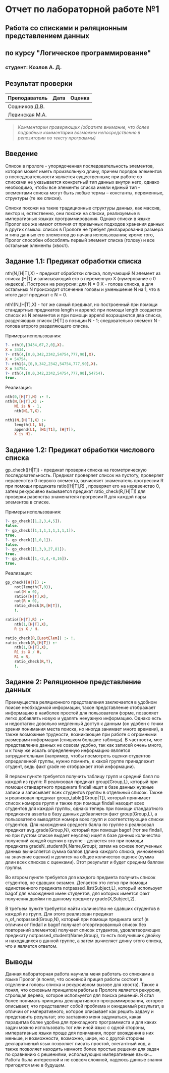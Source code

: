 # Отчет по лабораторной работе №1
## Работа со списками и реляционным представлением данных
## по курсу "Логическое программирование"

### студент: Козлов А. Д.

## Результат проверки

| Преподаватель     | Дата         |  Оценка       |
|-------------------|--------------|---------------|
| Сошников Д.В. |              |               |
| Левинская М.А.|              |               |

> *Комментарии проверяющих (обратите внимание, что более подробные комментарии возможны непосредственно в репозитории по тексту программы)*


## Введение

Список в прологе - упорядоченная последовательность элементов, которая может иметь произвольную длину, причем порядок элементов в последовательности является существенным; при работе со списками не указывается конкретный тип данных внутри него, однако необходимо, чтобы все элементы списка имели единый тип - элементами списка могут быть любые термы – константы, переменные, структуры (те же списки). 

Списки похожи на такие традиционные структуры данных, как массив, вектор и, естественно, они похожи на списки, реализуемые в императивных языках программирования. Однако списки в языке Пролог все же имеют отличия от привычных подходов хранения данных в других языках: список в Прологе не требует декларирования размера и типа данных его элементов до начала использования; кроме того, Пролог способен обособлять первый элемент списка (голову) и все остальные элементы (хвост).

## Задание 1.1: Предикат обработки списка

nth(N,[H|T],X) - предикат обработки списка, получающий N элемент из списка [H|T] и записывающий его в переменную X (нумерование с 0 индекса). Построен на рекурсии: для N = 0 X - голова списка, а для остальных N происходит отсечение головы и уменьшение N на 1, что в итоге даст предикат с N = 0.

nth1(N,[H|T],X) - тот же самый предикат, но построенный при помощи стандартных предикатов length и append: при помощи length создается список из N элементов и при помощи append возращаются два списка, разделяющих список [H|T] в позиции N - 1; следовательно элемент N - голова второго разделяющего списка.

Примеры использования:
```prolog
?- nth(0,[3434,67,2,0],X).
X = 3434.
?- nth(4,[0,0,342,2342,54754,777,90],X).
X = 54754.
?- nth1(4,[0,0,342,2342,54754,777,90],X).
X = 54754.
?- nth(4,[0,0,342,2342,54754,777,90],54754).
true.
```

Реализация:
```prolog
nth(0,[H|T],H) :- !.
nth(N,[H|T],X) :-
    N1 is N - 1,
    nth(N1,T,X).

nth1(N,[H|T],X) :-
    length(L1, N),
    append(L1, [H1|T1], [H|T]),
    X is H1.
```

## Задание 1.2: Предикат обработки числового списка

gp_check([H|T]) - предикат проверки списка на геометрическую последовательность. Предикат проверяет список на пустоту, проверяет неравенство 0 первого элемента, вычисляет знаменатель прогрессии R при помощи предиката ratio([H|T],R) , проверяет его на неравенство 0, затем рекурсивно вызывается предикат ratio_check(R,[H|T]) для проверки равенства знаменателя прогресии R для каждой пары элементов в списке.

Примеры использования:
```prolog
?- gp_check([1,2,3,4,5]).
false.
?- gp_check([1,1,1,1,1,1,1,1]).
true.
?- gp_check([1,0,1]).
false.
?- gp_check([1,3,9,27,81]).
true.
?- gp_check([1,-2,4,-8,16]).
true.
```

Реализация:
```prolog
gp_check([H|T]) :-
    not(length(T,0)),
    not(H = 0),
    ratio([H|T],R),
    not(R = 0),
    ratio_check(R,[H|T]),
    !.

ratio([H|T],R) :-
    nth(1,[H|T],X),
    R is X / H.

ratio_check(R,[LastElem]) :- !.
ratio_check(R,[H|T]) :-
    nth(1,[H|T],X),
    R1 is X / H,
    R1 = R,
    ratio_check(R,T),
    !.
```

## Задание 2: Реляционное представление данных

Преимущества реляционного представления заключается в удобном поиске необходимой информации, такое представление отображает информацию в наиболее простой для пользователя форме, позволяет легко добавлять новую и удалять ненужную информацию. Однако есть и недостатки: довольно медленный доступ к данным (он удобен с точки зрения понимания места поиска, но иногда занимает много времени), а также возможные трудности, возникающие при работе с огромными размерами информации (слишком большие таблицы).
В частности, мое представление данных не совсем удобно, так как записей очень много, и к тому же искать определенную информацию является затруднительным (например, чтобы посмотреть оценки студентов определенной группы, нужно помнить, к какой группе принадлежит студент, ведь факт grade не отображает этой информации).

В первом пункте требуется получить таблицу групп и средний балл по каждой из групп:
Я реализовал предикат group(Group,L), который при помощи стандартного предиката findall ищет в базе данных нужные записи и записывает всех студентов группы в отдельный список. Также я реализовал предикат group_table([Group|T]), который принимает список номеров групп и также при помощи findall находит всех студентов для каждой группы, однако теперь при помощи стандартного предикакта asserta в базу данных добавляется факт group(Group,L), а пользователю выводятся номера всех групп и соответствующие списки студентов.
Для нахождения среднего балла по группе я реализовал предикат avg_grade(Group,N), который при помощи bagof (тот же findall, но при пустом списке выдает неуспех) ищет в базе данных количество получений каждой оценки в группе - делается это при помощи предиката gradeN_student(N,Name,Group); затем на основе полученных данных вычисляется сумма баллов (длина каждого списка, умноженная на значение оценки) и делится на общее количество оценок (сумма длин всех списков с оценками). Этот результат и будет средним баллом группы.

Во втором пункте требуется для каждого предмета получить список студентов, не сдавших экзамен. Делается это легко при помощи единственного предиката notpassed_list(Subject,L), который использует bagof для нахождения имен студентов, для которых имеется факт получения двойки по данному предмету grade(X,Subject,2).

В третьем пункте требуется найти количество не сдавших студентов в каждой из групп. Для этого реализован предикат n_of_notpassed(Group,N), который при помощи предиката setof (в отличии от findall и bagof получает отсортированный список без повторений элементов) получает список студентов, удовлетворяющих предикату notpassed_student(Name,Group), то есть получивших двойку и находящихся в данной группе, а затем вычисляет длину этого списка, что и является ответом.

## Выводы

Данная лабораторная работа научила меня работать со списками в языке Пролог (я понял, что основной прицип работы состоит в отделении головы списка и рекурсивном вызове для хвоста). Также я понял, что основным принципом работы в Прологе является рекурсия, строящая дерево, которое испольуется для поиска решений. Я стал более понимать принципы декларативного программирования, которое описывает, что представляет собой проблема и ожидаемый результат, в отличии от императивного, которое описывает как решить задачу и представить результат; это заставило меня задуматься, какая парадигма более удобна для прикладного программиста и для каких задач можно использовать тот или иной язык: с одной стороны, императивные языки проще для понимания, порог вхождения в них меньше, и возможности, возможно, шире, но с другой стороны декларативный язык позволяет писать простой, элегантный код, а также позволяет находить намного более простые решения для задач по сравнению с решениями, использующих императивные языки...
Работа была интересной и не совсем сложной, надеюсь данные знания пригодятся мне в будущем.
